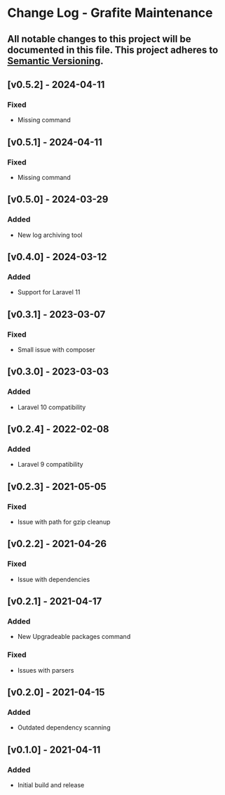 # Change Log - Grafite Maintenance
All notable changes to this project will be documented in this file.
This project adheres to [Semantic Versioning](http://semver.org/).
----

## [v0.5.2] - 2024-04-11

### Fixed
- Missing command

## [v0.5.1] - 2024-04-11

### Fixed
- Missing command

## [v0.5.0] - 2024-03-29

### Added
- New log archiving tool

## [v0.4.0] - 2024-03-12

### Added
- Support for Laravel 11

## [v0.3.1] - 2023-03-07

### Fixed
- Small issue with composer

## [v0.3.0] - 2023-03-03

### Added
- Laravel 10 compatibility

## [v0.2.4] - 2022-02-08

### Added
- Laravel 9 compatibility

## [v0.2.3] - 2021-05-05

### Fixed
- Issue with path for gzip cleanup

## [v0.2.2] - 2021-04-26

### Fixed
- Issue with dependencies

## [v0.2.1] - 2021-04-17

### Added
- New Upgradeable packages command

### Fixed
- Issues with parsers

## [v0.2.0] - 2021-04-15

### Added
- Outdated dependency scanning

## [v0.1.0] - 2021-04-11

### Added
- Initial build and release
